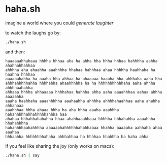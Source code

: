 haha.sh
=======

imagine a world where you could *generate laughter*

to watch the laughs go by:

```sh
./haha.sh
```

and then:

```
haaaaaahhahaaa hhhha hhhaa aha ha ahha hha hhha hhhaa hahhhha aahha ahahhahhahhaa
ahhhha aha ahaahha aaahhhha hhahaa hahhhaa ahaa hhhhha haahhaha ha haahha hhhhaa
aaaaaahahha ha aaaha hha ahhaa ha ahaaaaa haaaha hha ahhhaha aaha hha
ahhhahhhhhahha hhhhahha ahaahhhhha ha ha hhhhhhhhhhhaha aaha ahhha ahhhhaahahha
ahhaaa hhhha ahhaaaaa hhhhahaa hahhha ahha aaha aaaahhhaa aahaa ahhha aaaaahha
aaaha haahhaha aaaahhhhha aaahaahha ahhhha ahhhhahaahhaa aaha ahahha ahhahaaa
aaahhhaa hhha ahaaa hhha ha aha hhha aaaha aaahhha hahahhhhhahhahhhhhahhha haa
ahahaa hhhahhahahahha hhaa ahahhaaahhaaa hhhhha hhhahahha aaaahhha hhahahhhha
hahahhhhaahahhhha aaaaaahahhhhhhahahhaaaa hhahha aaaaaha aahhaha ahaa aaahaa
hhhaahha hhhhhhhhahaha ahhhahhaa ha hhhhaa hhahhha ha haha ahha
```

If you feel like sharing the joy (only works on macs):

```bash
./haha.sh | say
```
